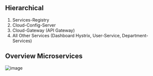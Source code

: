 ## Hierarchical

1. Services-Registry
2. Cloud-Config-Server
3. Cloud-Gateway (API Gateway)
4. All Other Services (Dashboard Hystrix, User-Service, Department-Services)

## Overview Microservices 
![image](https://user-images.githubusercontent.com/23119469/153823793-20a67bc3-5452-4e3c-9de0-2e2f53b4e119.png)
